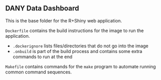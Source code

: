 ## DANY Data Dashboard

This is the base folder for the R+Shiny web application.

`Dockerfile` contains the build instructions for the image to run the application.
  - `.dockerignore` lists files/directories that do not go into the image
  - `.onbuild` is part of the build process and contains some extra commands to run at the end

`Makefile` contains commands for the `make` program to automate running common command sequences.

